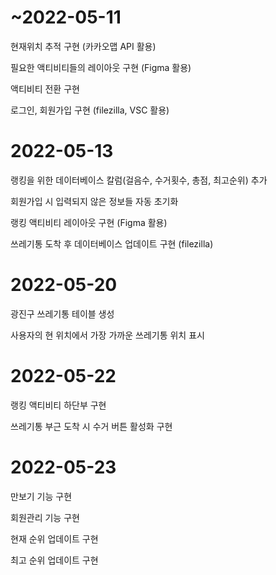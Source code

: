 # ~2022-05-11
현재위치 추적 구현 (카카오맵 API 활용)

필요한 액티비티들의 레이아웃 구현 (Figma 활용)

액티비티 전환 구현

로그인, 회원가입 구현 (filezilla, VSC 활용)


# 2022-05-13
랭킹을 위한 데이터베이스 칼럼(걸음수, 수거횟수, 총점, 최고순위) 추가

회원가입 시 입력되지 않은 정보들 자동 초기화

랭킹 액티비티 레이아웃 구현 (Figma 활용)

쓰레기통 도착 후 데이터베이스 업데이트 구현 (filezilla)

# 2022-05-20
광진구 쓰레기통 테이블 생성

사용자의 현 위치에서 가장 가까운 쓰레기통 위치 표시

# 2022-05-22
랭킹 액티비티 하단부 구현 

쓰레기통 부근 도착 시 수거 버튼 활성화 구현

# 2022-05-23
만보기 기능 구현

회원관리 기능 구현

현재 순위 업데이트 구현

최고 순위 업데이트 구현
